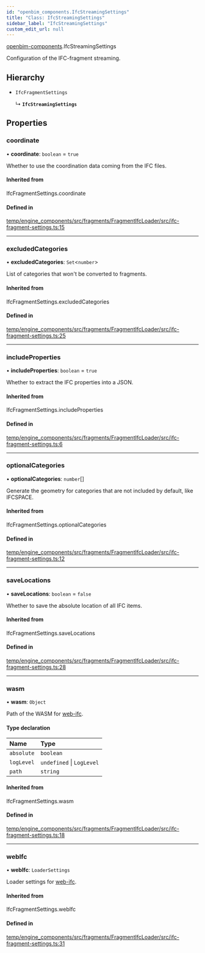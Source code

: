 ```yaml
---
id: "openbim_components.IfcStreamingSettings"
title: "Class: IfcStreamingSettings"
sidebar_label: "IfcStreamingSettings"
custom_edit_url: null
---
```


[openbim-components](../modules/openbim_components.md).IfcStreamingSettings

Configuration of the IFC-fragment streaming.

## Hierarchy

- `IfcFragmentSettings`

  ↳ **`IfcStreamingSettings`**

## Properties

### coordinate

• **coordinate**: `boolean` = `true`

Whether to use the coordination data coming from the IFC files.

#### Inherited from

IfcFragmentSettings.coordinate

#### Defined in

[temp/engine_components/src/fragments/FragmentIfcLoader/src/ifc-fragment-settings.ts:15](https://github.com/ThatOpen/engine_components/blob/31b6f97/src/fragments/FragmentIfcLoader/src/ifc-fragment-settings.ts#L15)

---

### excludedCategories

• **excludedCategories**: `Set`<`number`\>

List of categories that won't be converted to fragments.

#### Inherited from

IfcFragmentSettings.excludedCategories

#### Defined in

[temp/engine_components/src/fragments/FragmentIfcLoader/src/ifc-fragment-settings.ts:25](https://github.com/ThatOpen/engine_components/blob/31b6f97/src/fragments/FragmentIfcLoader/src/ifc-fragment-settings.ts#L25)

---

### includeProperties

• **includeProperties**: `boolean` = `true`

Whether to extract the IFC properties into a JSON.

#### Inherited from

IfcFragmentSettings.includeProperties

#### Defined in

[temp/engine_components/src/fragments/FragmentIfcLoader/src/ifc-fragment-settings.ts:6](https://github.com/ThatOpen/engine_components/blob/31b6f97/src/fragments/FragmentIfcLoader/src/ifc-fragment-settings.ts#L6)

---

### optionalCategories

• **optionalCategories**: `number`[]

Generate the geometry for categories that are not included by default,
like IFCSPACE.

#### Inherited from

IfcFragmentSettings.optionalCategories

#### Defined in

[temp/engine_components/src/fragments/FragmentIfcLoader/src/ifc-fragment-settings.ts:12](https://github.com/ThatOpen/engine_components/blob/31b6f97/src/fragments/FragmentIfcLoader/src/ifc-fragment-settings.ts#L12)

---

### saveLocations

• **saveLocations**: `boolean` = `false`

Whether to save the absolute location of all IFC items.

#### Inherited from

IfcFragmentSettings.saveLocations

#### Defined in

[temp/engine_components/src/fragments/FragmentIfcLoader/src/ifc-fragment-settings.ts:28](https://github.com/ThatOpen/engine_components/blob/31b6f97/src/fragments/FragmentIfcLoader/src/ifc-fragment-settings.ts#L28)

---

### wasm

• **wasm**: `Object`

Path of the WASM for [web-ifc](https://github.com/ThatOpen/engine_web-ifc).

#### Type declaration

| Name       | Type                      |
| :--------- | :------------------------ |
| `absolute` | `boolean`                 |
| `logLevel` | `undefined` \| `LogLevel` |
| `path`     | `string`                  |

#### Inherited from

IfcFragmentSettings.wasm

#### Defined in

[temp/engine_components/src/fragments/FragmentIfcLoader/src/ifc-fragment-settings.ts:18](https://github.com/ThatOpen/engine_components/blob/31b6f97/src/fragments/FragmentIfcLoader/src/ifc-fragment-settings.ts#L18)

---

### webIfc

• **webIfc**: `LoaderSettings`

Loader settings for [web-ifc](https://github.com/ThatOpen/engine_web-ifc).

#### Inherited from

IfcFragmentSettings.webIfc

#### Defined in

[temp/engine_components/src/fragments/FragmentIfcLoader/src/ifc-fragment-settings.ts:31](https://github.com/ThatOpen/engine_components/blob/31b6f97/src/fragments/FragmentIfcLoader/src/ifc-fragment-settings.ts#L31)

